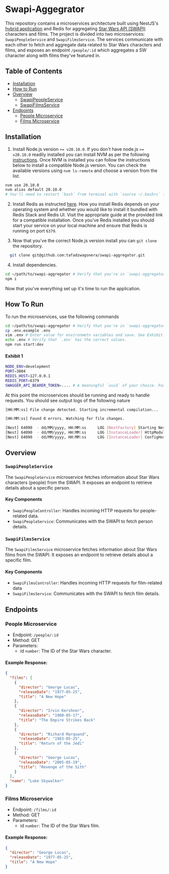 # Swapi-Aggegrator 

This repository contains a microservices architecture built using NestJS's [hybrid application](https://docs.nestjs.com/faq/hybrid-application) and Redis for aggregating [Star Wars API (SWAPI)](https://swapi.dev/documentation) characters and films. The project is divided into two microservices: `SwapiPeopleService` and `SwapiFilmsService`. The services communicate with each other to fetch and aggregate data related to Star Wars characters and films, and exposes an endpoint `/people/:id` which aggregates a SW character along with films they've featured in.

## Table of Contents
- [Installation](#installation)
- [How to Run](#how-to-run)
- [Overview](#overview)
  - [SwapiPeopleService](#swapipeopleservice)
  - [SwapiFilmsService](#swapifilmsservice)
- [Endpoints](#endpoints)
  - [People Microservice](#people-microservice)
  - [Films Microservice](#films-microservice)

## Installation

1. Install Node.js version `>= v20.10.0`. If you don't have node.js `>= v20.10.0` readily installed you can install NVM as per the following [instructions](https://github.com/nvm-sh/nvm?tab=readme-ov-file#installing-and-updating). Once NVM is installed you can follow the instructions below to install a compatible Node.js version. You can check the available versions using `nvm ls-remote` and choose a version from the list. 
```bash
nvm use 20.10.0
nvm alias default 20.10.0
# You'll need to restart `bash` from terminal with `source ~/.bashrc` for each window or by closing and starting a new Terminal application.
```

2. Install Redis as instructed [here](https://redis.io/docs/install/install-redis/). How you install Redis depends on your operating system and whether you would like to install it bundled with Redis Stack and Redis UI. Visit the appropriate guide at the provided link for a compatible installation. Once you've Redis installed you should start your service on your local machine and ensure that Redis is running on port `6379`. 

3. Now that you've the correct Node.js version install you can `git clone` the repository.
```bash
  git clone git@github.com:tafadzwagonera/swapi-aggregator.git
```

4. Install dependencies.
```bash
cd ~/path/to/swapi-aggregator # Verify that you're in `swapi-aggregator` directory.
npm i
```

Now that you've everything set up it's time to run the application.

## How To Run

To run the microservices, use the following commands

```bash
cd ~/path/to/swapi-aggregator # Verify that you're in `swapi-aggregator` directory
cp .env.example .env
vim .env # Enter value for environmetn variables and save. See Exhibit 1 for a minimal .env.
echo .env # Verify that `.env` has the correct values.
npm run start:dev
```

#### Exhibit 1
```bash
NODE_ENV=development
PORT=3004
REDIS_HOST=127.0.0.1
REDIS_PORT=6379
SWAGGER_API_BEARER_TOKEN=.... # A meaningful `uuid` of your choice. For example `eyJhbGciOiJIUzI1NiIsInR5cCI6IkpXVCJ9`.
```

At this point the microservices should  be running and ready to handle requests. You should see output logs of the following nature

```bash
[HH:MM:ss] File change detected. Starting incremental compilation...

[HH:MM:ss] Found 0 errors. Watching for file changes.

[Nest] 64090  - dd/MM/yyyy, HH:MM:ss     LOG [NestFactory] Starting Nest application...
[Nest] 64090  - dd/MM/yyyy, HH:MM:ss     LOG [InstanceLoader] HttpModule dependencies initialized +24ms
[Nest] 64090  - dd/MM/yyyy, HH:MM:ss     LOG [InstanceLoader] ConfigHostModule dependencies initialized +1ms
```

## Overview

### `SwapiPeopleService`
The `SwapiPeopleService` microservice fetches information about Star Wars characters (people) from the SWAPI. It exposes an endpoint to retrieve details about a specific person.

#### Key Components
- `SwapiPeopleController`: Handles incoming HTTP requests for people-related data.
- `SwapiPeopleService`: Communicates with the SWAPI to fetch person details.

### `SwapiFilmsService`
The `SwapiFilmsService` microservice fetches information about Star Wars films from the SWAPI. It exposes an endpoint to retrieve details about a specific film.

#### Key Components
- `SwapiFilmsController`: Handles incoming HTTP requests for film-related data
- `SwapiFilmsService`: Communicates with the SWAPI to fetch film details.

## Endpoints

### People Microservice
- Endpoint: `/people/:id`
- Method: GET
- Parameters:
  - id `number`: The ID of the Star Wars character.
    
#### Example Response:
```JSON
{
  "films": [
    {
      "director": "George Lucas",
      "releaseDate": "1977-05-25",
      "title": "A New Hope"
    },
    {
      "director": "Irvin Kershner",
      "releaseDate": "1980-05-17",
      "title": "The Empire Strikes Back"
    },
    {
      "director": "Richard Marquand",
      "releaseDate": "1983-05-25",
      "title": "Return of the Jedi"
    },
    {
      "director": "George Lucas",
      "releaseDate": "2005-05-19",
      "title": "Revenge of the Sith"
    }
  ],
  "name": "Luke Skywalker"
}
```

### Films Microservice
- Endpoint: `/films/:id`
- Method: GET
- Parameters:
  - id `number`: The ID of the Star Wars film.

#### Example Response:
```JSON
{
  "director": "George Lucas",
  "releaseDate": "1977-05-25",
  "title": "A New Hope"
}
```